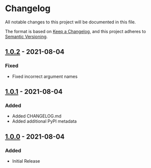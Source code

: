 # Changelog
All notable changes to this project will be documented in this file.

The format is based on [Keep a Changelog](https://keepachangelog.com/en/1.0.0/),
and this project adheres to [Semantic Versioning](https://semver.org/spec/v2.0.0.html).

## [1.0.2] - 2021-08-04
### Fixed
* Fixed incorrect argument names

## [1.0.1] - 2021-08-04
### Added
* Added CHANGELOG.md
* Added additional PyPI metadata

## [1.0.0] - 2021-08-04
### Added
* Initial Release

[1.0.2]: https://github.com/agsimmons/datpack-update/compare/v1.0.1...v1.0.2
[1.0.1]: https://github.com/agsimmons/datpack-update/compare/v1.0.0...v1.0.1
[1.0.0]: https://github.com/agsimmons/datpack-update/releases/tag/v1.0.0
